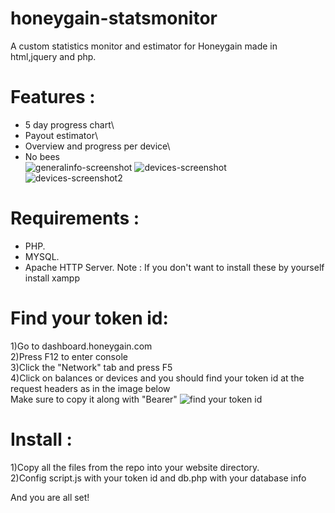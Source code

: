 # honeygain-statsmonitor

A custom statistics monitor and estimator for Honeygain made in html,jquery and php.




# Features :

  - 5 day progress chart\
  - Payout estimator\
  - Overview and progress per device\
  - No bees\
![generalinfo-screenshot](https://i.imgur.com/93htprw.png) 
![devices-screenshot](https://i.imgur.com/cJrxG0o.png)
![devices-screenshot2](https://i.imgur.com/3DAUY6p.png)

# Requirements :

  - PHP.
  - MYSQL.
  - Apache HTTP Server.
Note : If you don't want to install these by yourself install xampp 

# Find your token id:

1)Go to dashboard.honeygain.com \
2)Press F12 to enter console\
3)Click the "Network" tab and press F5\
4)Click on balances or devices and you should find your token id at the request headers as in the image below\
Make sure to copy it along with "Bearer"
![find your token id](https://i.imgur.com/YYOQpQ3.png) 


# Install :

 1)Copy all the files from the repo into your website directory.\
 2)Config script.js with your token id and db.php with your database info 

 
 And you are all set!
